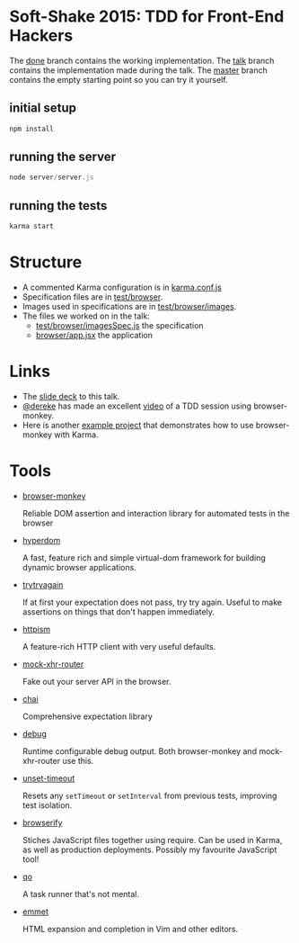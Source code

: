 # Soft-Shake 2015: TDD for Front-End Hackers

The [done](https://github.com/featurist/softshake-2015/tree/done) branch contains the working implementation. The [talk](https://github.com/featurist/softshake-2015/tree/done) branch contains the implementation made during the talk. The [master](https://github.com/featurist/softshake-2015/tree/master) branch contains the empty starting point so you can try it yourself.

## initial setup

```js
npm install
```

## running the server

```js
node server/server.js
```

## running the tests

```js
karma start
```

# Structure

* A commented Karma configuration is in [karma.conf.js](https://github.com/featurist/softshake-2015/blob/master/karma.conf.js)
* Specification files are in [test/browser](https://github.com/featurist/softshake-2015/tree/master/test/browser).
* Images used in specifications are in [test/browser/images](https://github.com/featurist/softshake-2015/tree/master/test/browser/images).
* The files we worked on in the talk:
    * [test/browser/imagesSpec.js](https://github.com/featurist/softshake-2015/tree/master/test/browser/imagesSpec.js) the specification
    * [browser/app.jsx](https://github.com/featurist/softshake-2015/tree/master/browser/app.jsx) the application

# Links

* The [slide deck](https://github.com/featurist/softshake-2015/blob/master/TDD%20for%20Front-End%20Hackers.key?raw=true) to this talk.
* [@dereke](https://github.com/dereke) has made an excellent [video](https://www.youtube.com/watch?v=WQZ2eIfmfEs) of a TDD session using browser-monkey.
* Here is another [example project](https://github.com/dereke/web-testing) that demonstrates how to use browser-monkey with Karma.

# Tools

* [browser-monkey](https://github.com/featurist/browser-monkey)

    Reliable DOM assertion and interaction library for automated tests in the browser

* [hyperdom](https://github.com/featurist/hyperdom)

    A fast, feature rich and simple virtual-dom framework for building dynamic browser applications.

* [trytryagain](https://github.com/featurist/trytryagain)

    If at first your expectation does not pass, try try again. Useful to make assertions on things that don't happen immediately.

* [httpism](https://github.com/featurist/httpism)

    A feature-rich HTTP client with very useful defaults.

* [mock-xhr-router](https://github.com/featurist/mock-xhr-router)

    Fake out your server API in the browser.

* [chai](http://chaijs.com/)

    Comprehensive expectation library

* [debug](https://github.com/visionmedia/debug)

    Runtime configurable debug output. Both browser-monkey and mock-xhr-router use this.

* [unset-timeout](https://github.com/featurist/unset-timeout)

    Resets any `setTimeout` or `setInterval` from previous tests, improving test isolation.

* [browserify](http://browserify.org/)

    Stiches JavaScript files together using require. Can be used in Karma, as well as production deployments. Possibly my favourite JavaScript tool!

* [qo](https://github.com/featurist/qo)

    A task runner that's not mental.

* [emmet](https://github.com/mattn/emmet-vim)

    HTML expansion and completion in Vim and other editors.
